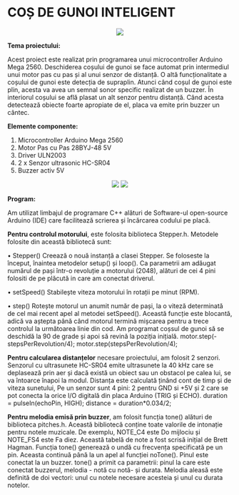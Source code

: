 # COȘ DE GUNOI INTELIGENT 
<p align="center">
  <img src="https://user-images.githubusercontent.com/77394602/166941937-1ae8a83a-ef74-480b-8b5a-a39274446c3a.png" />
</p>

**Tema proiectului:**

Acest proiect este realizat prin programarea unui microcontroller Arduino Mega 2560. Deschiderea coșului de gunoi se face automat prin intermediul unui motor pas cu pas și al unui senzor de distanță. O altă funcționalitate a coșului de gunoi este detecția de supraplin. Atunci când coșul de gunoi este plin, acesta va avea un semnal sonor specific realizat de un buzzer. În interiorul coșului se află plasat un alt senzor pentru distanță. Când acesta detectează obiecte foarte apropiate de el, placa va emite prin buzzer un cântec.

**Elemente componente:**

  1.	Microcontroller Arduino Mega 2560
  2.	Motor Pas cu Pas 28BYJ-48 5V
  3.	Driver ULN2003 
  4.	2 x Senzor ultrasonic HC-SR04
  5.	Buzzer activ 5V
   
<p align="center">
<img src="https://user-images.githubusercontent.com/77394602/166943824-ceb78784-5843-4667-ae73-743d2b54c11a.png" />
<img src="https://user-images.githubusercontent.com/77394602/166944010-35ab1496-e524-45fc-9fb9-0495ea180fb9.png" />

</p>
   
**Program:**

Am utilizat limbajul de programare C++ alături de Software-ul open-source Arduino (IDE) care facilitează scrierea și încărcarea codului pe placă.
  
**Pentru controlul motorului**, este folosita biblioteca Stepper.h. Metodele folosite din această bibliotecă sunt: 

•	Stepper()
Creează o nouă instanță a clasei Stepper. Se foloseste la început, înaintea metodelor setup() și loop(). 
Ca parametrii am adăugat numărul de pași într-o revoluție a motorului (2048), alături de cei 4 pini folositi de pe plăcută in care am conectat driverul.

•	setSpeed()
Stabilește viteza motorului în rotații pe minut (RPM).

•	step()
Rotește motorul un anumit număr de pași, la o viteză determinată de cel mai recent apel al metodei setSpeed(). Această funcție este blocantă, adică va aștepta până când motorul termină mișcarea pentru a trece controlul la următoarea linie din cod.
Am programat coșsul de gunoi să se deschidă la 90 de grade și apoi să revină la poziția inițială.
motor.step(-stepsPerRevolution/4);
motor.step(stepsPerRevolution/4);

**Pentru calcularea distanțelor** necesare proiectului, am folosit 2 senzori. Senzorul cu ultrasunete HC-SR04 emite ultrasunete la 40 kHz care se deplasează prin aer și dacă există un obiect sau un obstacol pe calea lui, se va întoarce înapoi la modul. Distanța este calculată ținând cont de timp și de viteza sunetului, 
Pe un senzor sunt 4 pini: 2 pentru GND si +5V și 2 care se pot conecta la orice I/O digitală din placa Arduino (TRIG și ECHO).
duration = pulseIn(echoPin, HIGH);
distance = duration*0.034/2;

**Pentru melodia emisă prin buzzer**, am folosit funcția tone() alături de biblioteca pitches.h. Această bibliotecă conține toate valorile de intonație pentru notele muzicale. De exemplu, NOTE_C4 este Do mijlociu și NOTE_FS4 este Fa diez. Această tabelă de note a fost scrisă inițial de Brett Hagman.
Funcția tone() generează o undă cu frecvența specificată pe un pin. Aceasta continuă până la un apel al funcției noTone(). Pinul este conectat la un buzzer.
tone() a primit ca parametrii: pinul la care este conectat buzzerul, melodia - notă cu notă- și durata.
Melodia aleasă este definită de doi vectori: unul cu notele necesare acesteia și unul cu durata notelor.

        



